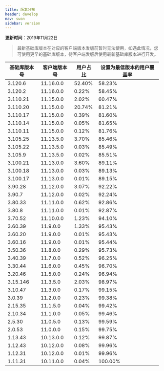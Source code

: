 ```yaml
---
title: 版本分布
header: develop
nav: swan
sidebar: version
---
```

**更新时间**：2019年11月22日

> 最新基础库版本在对应的客户端版本发版前暂时无法使用，如遇此情况，您可使用更早的基础库版本，待客户端发版后使用最新基础库版本进行开发。
 
|基础库版本号|客户端版本号|用户占比|设置为最低版本的用户覆盖率|
|---|---|---|---|
|3.120.6|11.16.0.0|52.40%|58.23%|
|3.120.2|11.16.0.0|0.22%|58.45%|
|3.110.21|11.15.0.0|2.02%|60.47%|
|3.110.20|11.15.0.0|20.74%|81.21%|
|3.110.17|11.15.0.0|0.39%|81.60%|
|3.110.14|11.15.0.0|0.05%|81.65%|
|3.110.11|11.15.0.0|0.12%|81.76%|
|3.105.25|11.13.5.0|3.70%|85.46%|
|3.105.22|11.13.5.0|0.03%|85.49%|
|3.105.9|11.13.5.0|0.02%|85.51%|
|3.100.21|11.13.0.0|3.60%|89.11%|
|3.100.18|11.13.0.0|0.03%|89.13%|
|3.100.17|11.13.0.0|0.01%|89.15%|
|3.90.28|11.12.0.0|3.07%|92.22%|
|3.90.7|11.12.0.0|0.02%|92.24%|
|3.80.33|11.11.0.0|0.62%|92.86%|
|3.80.8|11.11.0.0|0.01%|92.87%|
|3.70.52|11.10.0.0|1.23%|94.10%|
|3.60.39|11.9.0.0|1.33%|95.43%|
|3.60.20|11.9.0.0|0.01%|95.43%|
|3.60.16|11.9.0.0|0.01%|95.44%|
|3.50.36|11.8.0.0|0.29%|95.73%|
|3.40.39|11.7.0.0|0.52%|96.25%|
|3.30.44|11.6.0.0|0.45%|96.70%|
|3.20.46|11.5.0.0|0.24%|96.94%|
|3.15.146|11.3.5.0|2.03%|98.97%|
|3.10.47|11.3.0.0|0.17%|99.15%|
|3.0.39|11.2.0.0|0.23%|99.38%|
|2.15.35|11.1.5.0|0.04%|99.42%|
|2.10.34|11.1.0.0|0.05%|99.46%|
|2.5.30|11.0.5.0|0.13%|99.59%|
|2.0.53|11.0.0.0|0.15%|99.75%|
|1.13.43|10.13.0.0|0.12%|99.87%|
|1.12.43|10.12.0.0|0.08%|99.96%|
|1.12.31|10.12.0.0|0.01%|99.96%|
|1.11.31|10.11.0.0|0.04%|100.00%|